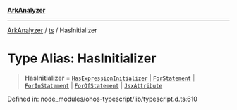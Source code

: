 [**ArkAnalyzer**](../../../../README.md)

***

[ArkAnalyzer](../../../../globals.md) / [ts](../README.md) / HasInitializer

# Type Alias: HasInitializer

> **HasInitializer** = [`HasExpressionInitializer`](HasExpressionInitializer.md) \| [`ForStatement`](../interfaces/ForStatement.md) \| [`ForInStatement`](../interfaces/ForInStatement.md) \| [`ForOfStatement`](../interfaces/ForOfStatement.md) \| [`JsxAttribute`](../interfaces/JsxAttribute.md)

Defined in: node\_modules/ohos-typescript/lib/typescript.d.ts:610
